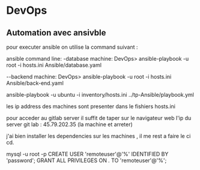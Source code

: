 # DevOps

## Automation avec ansivble
pour executer ansible on utilise la command suivant : 

ansible command line:
-database machine:
DevOps> ansible-playbook -u root -i hosts.ini Ansible/database.yaml

--backend machine:
DevOps> ansible-playbook -u root -i hosts.ini Ansible/back-end.yaml


ansible-playbook -u ubuntu -i inventory/hosts.ini ../tp-Ansible/playbook.yml


les ip address des machines sont presenter dans le fishiers hosts.ini 

pour acceder au gitlab server il suffit de taper sur le navigateur web l'ip du server git lab : 45.79.202.35 (la machine et arreter)


j'ai bien installer les dependencies sur les machines , il me rest a faire le ci cd.


mysql -u root -p
CREATE USER 'remoteuser'@'%' IDENTIFIED BY 'password';
GRANT ALL PRIVILEGES ON *.* TO 'remoteuser'@'%';